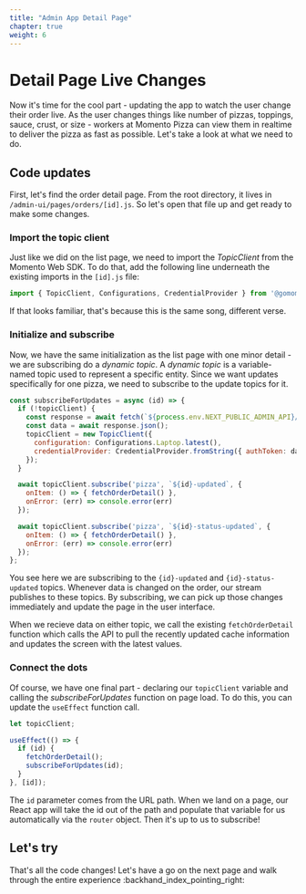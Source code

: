 ```yaml
---
title: "Admin App Detail Page" 
chapter: true
weight: 6
---
```


# Detail Page Live Changes

Now it's time for the cool part - updating the app to watch the user change their order live. As the user changes things like number of pizzas, toppings, sauce, crust, or size - workers at Momento Pizza can view them in realtime to deliver the pizza as fast as possible. Let's take a look at what we need to do.

## Code updates

First, let's find the order detail page. From the root directory, it lives in `/admin-ui/pages/orders/[id].js`. So let's open that file up and get ready to make some changes.

### Import the topic client

Just like we did on the list page, we need to import the *TopicClient* from the Momento Web SDK. To do that, add the following line underneath the existing imports in the `[id].js` file:

```javascript
import { TopicClient, Configurations, CredentialProvider } from '@gomomento/sdk-web';
```

If that looks familiar, that's because this is the same song, different verse.

### Initialize and subscribe

Now, we have the same initialization as the list page with one minor detail - we are subscribing do a *dynamic topic*. A *dynamic topic* is a variable-named topic used to represent a specific entity. Since we want updates specifically for one pizza, we need to subscribe to the update topics for it.

```javascript
const subscribeForUpdates = async (id) => {
  if (!topicClient) {
    const response = await fetch(`${process.env.NEXT_PUBLIC_ADMIN_API}/tokens`);
    const data = await response.json();
    topicClient = new TopicClient({
      configuration: Configurations.Laptop.latest(),
      credentialProvider: CredentialProvider.fromString({ authToken: data.token })
    });
  }

  await topicClient.subscribe('pizza', `${id}-updated`, {
    onItem: () => { fetchOrderDetail() },
    onError: (err) => console.error(err)
  });

  await topicClient.subscribe('pizza', `${id}-status-updated`, {
    onItem: () => { fetchOrderDetail() },
    onError: (err) => console.error(err)
  });
};
```

You see here we are subscribing to the `{id}-updated` and `{id}-status-updated` topics. Whenever data is changed on the order, our stream publishes to these topics. By subscribing, we can pick up those changes immediately and update the page in the user interface. 

When we recieve data on either topic, we call the existing `fetchOrderDetail` function which calls the API to pull the recently updated cache information and updates the screen with the latest values.

### Connect the dots

Of course, we have one final part - declaring our `topicClient` variable and calling the *subscribeForUpdates* function on page load. To do this, you can update the `useEffect` function call.

```javascript
let topicClient;

useEffect(() => {
  if (id) {
    fetchOrderDetail();
    subscribeForUpdates(id);
  }
}, [id]);
```

The `id` parameter comes from the URL path. When we land on a page, our React app will take the id out of the path and populate that variable for us automatically via the `router` object. Then it's up to us to subscribe!

## Let's try

That's all the code changes! Let's have a go on the next page and walk through the entire experience :backhand_index_pointing_right: